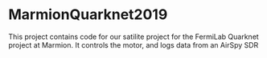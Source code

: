 # MarmionQuarknet2019
This project contains code for our satilite project for the FermiLab Quarknet project
at Marmion. It controls the motor, and logs data from an AirSpy SDR
